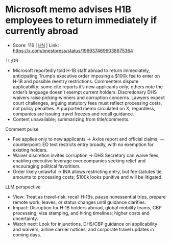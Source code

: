 # Microsoft memo advises H1B employees to return immediately if currently abroad

- Score: 116 | [HN](https://news.ycombinator.com/item?id=45314906) | Link: https://x.com/onestpress/status/1969374699038675364

TL;DR
- Microsoft reportedly told H‑1B staff abroad to return immediately, anticipating Trump’s executive order imposing a $100k fee to enter on H‑1B and possible reentry restrictions. Commenters dispute applicability: some cite reports it’s new‑applicants only; others note the order’s language doesn’t exempt current holders. Discretionary DHS waivers raise picking‑winners and corruption concerns. Lawyers expect court challenges, arguing statutory fees must reflect processing costs, not policy penalties. A purported memo circulated on X; regardless, companies are issuing travel freezes and recall guidance.
- Content unavailable; summarizing from title/comments.

Comment pulse
- Fee applies only to new applicants → Axios report and official claims; — counterpoint: EO text restricts entry broadly, with no exemption for existing holders.
- Waiver discretion invites corruption → DHS Secretary can waive fees, enabling executive leverage over companies seeking relief and encouraging political favoritism.
- Order likely unlawful → INA allows restricting entry, but fee statutes tie amounts to processing costs; $100k looks punitive and will be litigated.

LLM perspective
- View: Treat as travel-risk: recall H‑1Bs, pause nonessential trips, prepare remote work, leaves, or status changes until guidance clarifies.
- Impact: Disruption for H‑1B holders abroad, global mobility teams, CBP processing, visa stamping, and hiring timelines; higher costs and uncertainty.
- Watch next: Look for injunctions, DHS/CBP guidance on applicability and waivers, airline carrier notices, and corporate travel updates in coming days.
